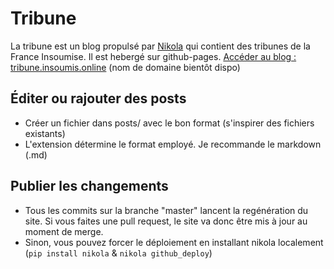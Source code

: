 # Tribune

La tribune est un blog propulsé par [Nikola](https://getnikola.com/) qui contient des tribunes de la France Insoumise. Il est hebergé sur github-pages.
[Accéder au blog : tribune.insoumis.online](http://tribune.insoumis.online) (nom de domaine bientôt dispo)

## Éditer ou rajouter des posts

 * Créer un fichier dans posts/ avec le bon format (s'inspirer des fichiers existants)
 * L'extension détermine le format employé. Je recommande le markdown (.md)

## Publier les changements

 * Tous les commits sur la branche "master" lancent la regénération du site. Si vous faites une pull request, le site va donc être mis à jour au moment de merge.
 * Sinon, vous pouvez forcer le déploiement en installant nikola localement (```pip install nikola``` & ```nikola github_deploy```)
